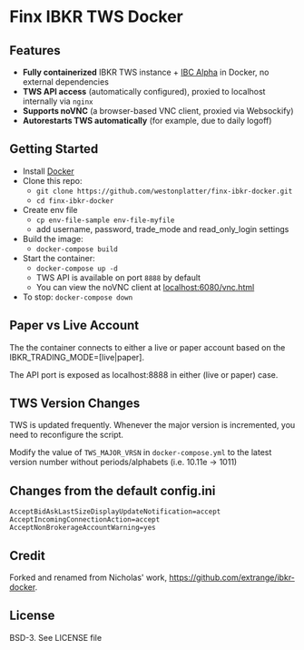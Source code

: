 # Finx IBKR TWS Docker

## Features

- **Fully containerized** IBKR TWS instance + [IBC Alpha](https://github.com/IbcAlpha) in Docker, no external dependencies
- **TWS API access** (automatically configured), proxied to localhost internally via `nginx`
- **Supports noVNC** (a browser-based VNC client, proxied via Websockify)
- **Autorestarts TWS automatically** (for example, due to daily logoff)

## Getting Started

- Install [Docker](https://docs.docker.com/get-docker/)
- Clone this repo:
  - `git clone https://github.com/westonplatter/finx-ibkr-docker.git`
  - `cd finx-ibkr-docker`
- Create env file
  - `cp env-file-sample env-file-myfile`
  - add username, password, trade_mode and read_only_login settings
- Build the image:
  - `docker-compose build`
- Start the container:
  - `docker-compose up -d`
  - TWS API is available on port `8888` by default
  - You can view the noVNC client at [localhost:6080/vnc.html](http://localhost:6080/vnc.html)
- To stop: `docker-compose down`

## Paper vs Live Account

The the container connects to either a live or paper account based on the IBKR_TRADING_MODE=[live|paper].

The API port is exposed as localhost:8888 in either (live or paper) case.


## TWS Version Changes

TWS is updated frequently. Whenever the major version is incremented, you need to reconfigure the script.

Modify the value of `TWS_MAJOR_VRSN` in `docker-compose.yml` to the latest version number without periods/alphabets (i.e. 10.11e -> 1011)

## Changes from the default config.ini

```config
AcceptBidAskLastSizeDisplayUpdateNotification=accept
AcceptIncomingConnectionAction=accept
AcceptNonBrokerageAccountWarning=yes
```

## Credit
Forked and renamed from Nicholas' work, https://github.com/extrange/ibkr-docker.

## License
BSD-3. See LICENSE file
